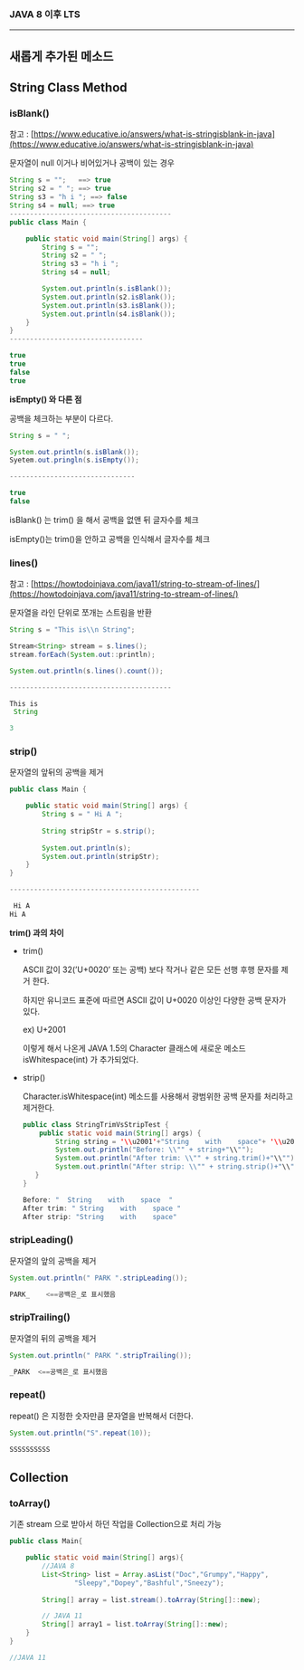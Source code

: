 ### **JAVA 8 이후 LTS**

---

## 새롭게 추가된 메소드

## String Class Method

### isBlank()

참고 : [https://www.educative.io/answers/what-is-stringisblank-in-java](https://www.educative.io/answers/what-is-stringisblank-in-java)

문자열이 null 이거나 비어있거나 공백이 있는 경우

```java
String s = "";   ==> true
String s2 = " "; ==> true
String s3 = "h i "; ==> false
String s4 = null; ==> true
----------------------------------------
public class Main {

	public static void main(String[] args) {
		String s = "";   
		String s2 = " "; 
		String s3 = "h i ";
		String s4 = null;

		System.out.println(s.isBlank());
		System.out.println(s2.isBlank());
		System.out.println(s3.isBlank());
		System.out.println(s4.isBlank());
	}
}
---------------------------------

true
true
false
true
```

**isEmpty() 와 다른 점**

공백을 체크하는 부분이 다르다.

```java
String s = " ";

System.out.println(s.isBlank());
Syetem.out.pringln(s.isEmpty());

-------------------------------

true
false
```

isBlank() 는 trim() 을 해서 공백을 없앤 뒤 글자수를 체크

isEmpty()는 trim()을 안하고 공백을 인식해서 글자수를 체크

### lines()

참고 : [https://howtodoinjava.com/java11/string-to-stream-of-lines/](https://howtodoinjava.com/java11/string-to-stream-of-lines/)

문자열을 라인 단위로 쪼개는 스트림을 반환

```java
String s = "This is\\n String";

Stream<String> stream = s.lines();
stream.forEach(System.out::println);

System.out.println(s.lines().count());

----------------------------------------

This is
 String

3
```

### strip()

문자열의 앞뒤의 공백을 제거

```java
public class Main {

	public static void main(String[] args) {
		String s = " Hi A ";
		
		String stripStr = s.strip();
		
		System.out.println(s);
		System.out.println(stripStr);
	}
}

-----------------------------------------------

 Hi A 
Hi A
```

**trim() 과의 차이**

- trim()
    
    ASCII 값이 32(’U+0020’ 또는 공백) 보다 작거나 같은 모든 선행 후행 문자를 제거 한다.
    
    하지만 유니코드 표준에 따르면 ASCII 값이 U+0020 이상인 다양한 공백 문자가 있다.
    
    ex) U+2001
    
    이렇게 해서 나온게 JAVA 1.5의 Character 클래스에 새로운 메소드 isWhitespace(int) 가 추가되었다.
    
- strip()
    
    Character.isWhitespace(int) 메소드를 사용해서 광범위한 공백 문자를 처리하고 제거한다.
    
    ```java
    public class StringTrimVsStripTest {
        public static void main(String[] args) {
            String string = '\\u2001'+"String    with    space"+ '\\u2001';
            System.out.println("Before: \\"" + string+"\\"");
            System.out.println("After trim: \\"" + string.trim()+"\\"");
            System.out.println("After strip: \\"" + string.strip()+"\\"");
       }
    }
    ```
    
    ```java
    Before: "  String    with    space  "
    After trim: " String    with    space "
    After strip: "String    with    space"
    ```
    

### stripLeading()

문자열의 앞의 공백을 제거

```java
System.out.println(" PARK ".stripLeading());

PARK_    <==공백은_로 표시했음
```

### stripTrailing()

문자열의 뒤의 공백을 제거

```java
System.out.println(" PARK ".stripTrailing());

_PARK  <==공백은_로 표시했음
```

### repeat()

repeat() 은 지정한 숫자만큼 문자열을 반복해서 더한다.

```java
System.out.println("S".repeat(10)); 

SSSSSSSSSS
```

## Collection

### toArray()

기존 stream 으로 받아서 하던 작업을 Collection으로 처리 가능

```java
public class Main{

	public static void main(String[] args){
		//JAVA 8
		List<String> list = Array.asList("Doc","Grumpy","Happy",
				"Sleepy","Dopey","Bashful","Sneezy");
		
		String[] array = list.stream().toArray(String[]::new);

		// JAVA 11
		String[] array1 = list.toArray(String[]::new);
	}
}

//JAVA 11

```